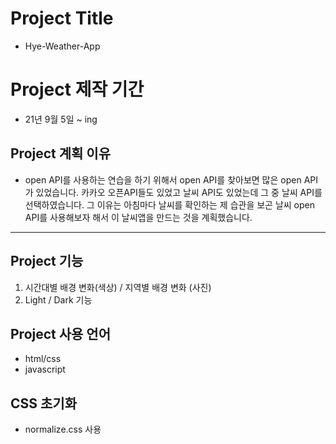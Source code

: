 # Project Title
- Hye-Weather-App

# Project 제작 기간
- 21년 9월 5일 ~ ing

## Project 계획 이유
- open API를 사용하는 연습을 하기 위해서 open API를 찾아보면 많은 open API가 있었습니다. 카카오 오픈API들도 있었고 날씨 API도 있었는데 그 중 날씨 API를 선택하였습니다. 그 이유는 아침마다 날씨를 확인하는 제 습관을 보곤 날씨 open API를 사용해보자 해서 이 날씨앱을 만드는 것을 계획했습니다.

---

## Project 기능
1. 시간대별 배경 변화(색상) / 지역별 배경 변화 (사진)
2. Light / Dark 기능

## Project 사용 언어
- html/css
- javascript

## CSS 초기화
- normalize.css 사용